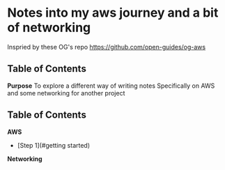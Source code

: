 

Notes into my aws journey and a bit of networking
=====================================

Inspried by these OG's repo
https://github.com/open-guides/og-aws

Table of Contents
-----------------

**Purpose**
To explore a different way of writing notes
Specifically on AWS and some networking for another project 

Table of Contents
-----------------

**AWS**
-	[Step 1](#getting started)

**Networking**

